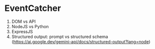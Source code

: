 # EventCatcher
<!-- TODO: update details -->
1. DOM vs API
2. NodeJS vs Python
3. ExpressJS
4. Structured output: prompt vs structured schema (https://ai.google.dev/gemini-api/docs/structured-output?lang=node)